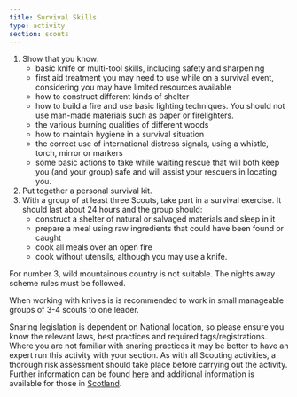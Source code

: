 ```yaml
---
title: Survival Skills
type: activity
section: scouts
---
```


1. Show that you know:
	* basic knife or multi-tool skills, including safety and sharpening
	* first aid treatment you may need to use while on a survival event, considering you may have limited resources available
	* how to construct different kinds of shelter
	* how to build a fire and use basic lighting techniques. You should not use man-made materials such as paper or firelighters.
	* the various burning qualities of different woods
	* how to maintain hygiene in a survival situation
	* the correct use of international distress signals, using a whistle, torch, mirror or markers
	* some basic actions to take while waiting rescue that will both keep you (and your group) safe and will assist your rescuers in locating you.
1. Put together a personal survival kit.
1. With a group of at least three Scouts, take part in a survival exercise. It should last about 24 hours and the group should:
	* construct a shelter of natural or salvaged materials and sleep in it
	* prepare a meal using raw ingredients that could have been found or caught
	* cook all meals over an open fire
	* cook without utensils, although you may use a knife.

For number 3, wild mountainous country is not suitable. The nights away scheme rules must be followed.

When working with knives is is recommended to work in small manageable groups of 3-4 scouts to one leader. 


Snaring legislation is dependent on National location, so please ensure you know the relevant laws, best practices and required tags/registrations. Where you are not familiar with snaring practices it may be better to have an expert run this activity with your section. As with all Scouting activities, a thorough risk assessment should take place before carrying out the activity. Further information can be found  [here](https://www.gov.uk/hunting/overview) and additional information is available for those in [Scotland](http://www.gov.scot/Topics/Environment/Wildlife-Habitats/management/snaring-training).